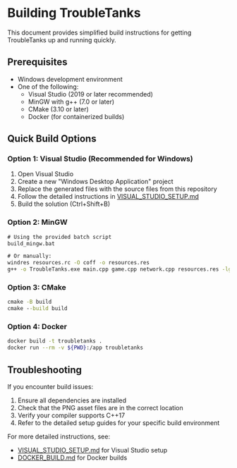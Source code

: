 # Building TroubleTanks

This document provides simplified build instructions for getting TroubleTanks up and running quickly.

## Prerequisites

- Windows development environment
- One of the following:
  - Visual Studio (2019 or later recommended)
  - MinGW with g++ (7.0 or later)
  - CMake (3.10 or later)
  - Docker (for containerized builds)

## Quick Build Options

### Option 1: Visual Studio (Recommended for Windows)

1. Open Visual Studio
2. Create a new "Windows Desktop Application" project
3. Replace the generated files with the source files from this repository
4. Follow the detailed instructions in [VISUAL_STUDIO_SETUP.md](VISUAL_STUDIO_SETUP.md)
5. Build the solution (Ctrl+Shift+B)

### Option 2: MinGW

```cmd
# Using the provided batch script
build_mingw.bat

# Or manually:
windres resources.rc -O coff -o resources.res
g++ -o TroubleTanks.exe main.cpp game.cpp network.cpp resources.res -lgdiplus -lws2_32 -lwinmm -lgdi32 -luser32 -lkernel32 -lshell32 -lole32 -ladvapi32
```

### Option 3: CMake

```cmd
cmake -B build
cmake --build build
```

### Option 4: Docker

```bash
docker build -t troubletanks .
docker run --rm -v ${PWD}:/app troubletanks
```

## Troubleshooting

If you encounter build issues:

1. Ensure all dependencies are installed
2. Check that the PNG asset files are in the correct location
3. Verify your compiler supports C++17
4. Refer to the detailed setup guides for your specific build environment

For more detailed instructions, see:
- [VISUAL_STUDIO_SETUP.md](VISUAL_STUDIO_SETUP.md) for Visual Studio setup
- [DOCKER_BUILD.md](DOCKER_BUILD.md) for Docker builds